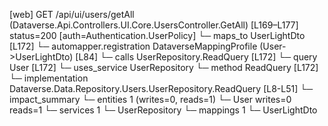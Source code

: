 [web] GET /api/ui/users/getAll  (Dataverse.Api.Controllers.UI.Core.UsersController.GetAll)  [L169–L177] status=200 [auth=Authentication.UserPolicy]
  └─ maps_to UserLightDto [L172]
    └─ automapper.registration DataverseMappingProfile (User->UserLightDto) [L84]
  └─ calls UserRepository.ReadQuery [L172]
  └─ query User [L172]
  └─ uses_service UserRepository
    └─ method ReadQuery [L172]
      └─ implementation Dataverse.Data.Repository.Users.UserRepository.ReadQuery [L8-L51]
  └─ impact_summary
    └─ entities 1 (writes=0, reads=1)
      └─ User writes=0 reads=1
    └─ services 1
      └─ UserRepository
    └─ mappings 1
      └─ UserLightDto

